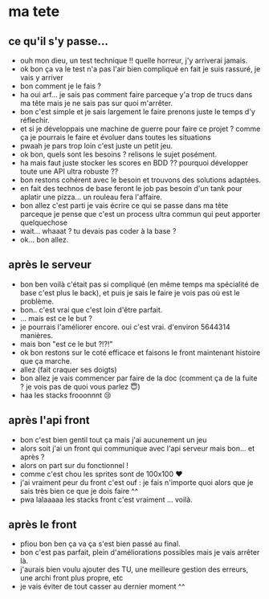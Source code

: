 # ma tete

## ce qu'il s'y passe...

- ouh mon dieu, un test technique !! quelle horreur, j'y arriverai jamais.
- ok bon ça va le test n'a pas l'air bien compliqué en fait je suis rassuré, je vais y arriver
- bon comment je le fais ?
- ha oui arf... je sais pas comment faire parceque y'a trop de trucs dans ma tête mais je ne sais pas sur quoi m'arrêter.
- bon c'est simple et je sais largement le faire prenons juste le temps d'y réflechir.
- et si je développais une machine de guerre pour faire ce projet ? comme ça je pourrais le faire et évoluer dans toutes les situations
- pwaah je pars trop loin c'est juste un petit jeu.
- ok bon, quels sont les besoins ? relisons le sujet posément.
- ha mais faut juste stocker les scores en BDD ?? pourquoi développer toute une API ultra robuste ??
- bon restons cohérent avec le besoin et trouvons des solutions adaptées.
- en fait des technos de base feront le job pas besoin d'un tank pour aplatir une pizza... un rouleau fera l'affaire.
- bon allez c'est parti je vais écrire ce qui se passe dans ma tête parceque je pense que c'est un process ultra commun qui peut apporter quelquechose
- wait... whaaat ? tu devais pas coder à la base ?
- ok... bon allez.

## après le serveur
- bon ben voilà c'était pas si compliqué (en même temps ma spécialité de base c'est plus le back), et puis je sais le faire je vois pas où est le problème.
- bon.. c'est vrai que c'est loin d'être parfait.
- ... mais est ce le but ?
- je pourrais l'améliorer encore. oui c'est vrai. d'environ 5644314 manières.
- mais bon "est ce le but ?!?!"
- ok bon restons sur le coté efficace et faisons le front maintenant histoire que ça marche.
- allez (fait craquer ses doigts)
- bon allez je vais commencer par faire de la doc (comment ça de la fuite ? je vois pas de quoi vous parlez :innocent:)
- haa les stacks frooonnnt :cry:


## après l'api front
- bon c'est bien gentil tout ça mais j'ai aucunement un jeu
- alors soit j'ai un front qui communique avec l'api serveur mais bon... et après ?
- alors on part sur du fonctionnel !
- comme c'est chou les sprites sont de 100x100 :heart:
- j'ai vraiment peur du front c'est ouf : je fais n'importe quoi alors que je sais très bien ce que je dois faire ^^
- pwa lalaaaaa les stacks front c'est vraiment ... voilà.

## après le front
- pfiou bon ben ça va ça s'est bien passé au final.
- bon c'est pas parfait, plein d'améliorations possibles mais je vais arrêter là.
- j'aurais bien voulu ajouter des TU, une meilleure gestion des erreurs, une archi front plus propre, etc
- je vais éviter de tout casser au dernier moment ^^
